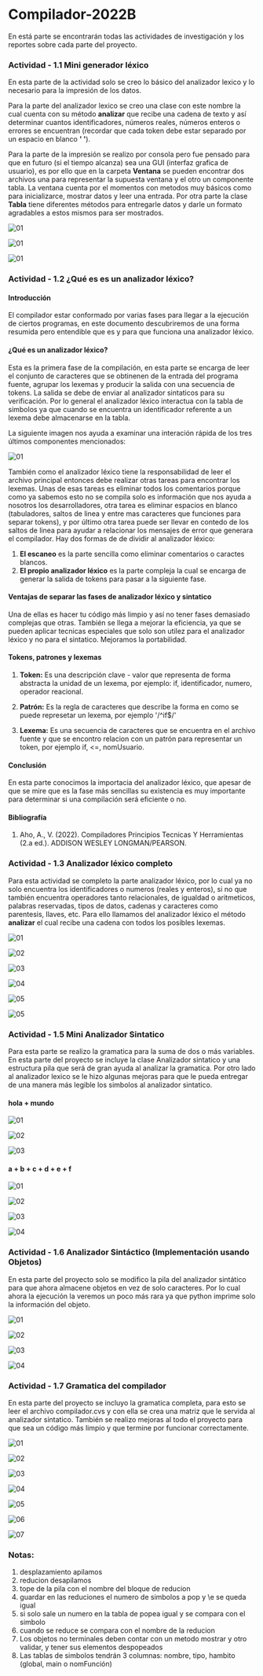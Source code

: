 # Compilador-2022B 

En está parte se encontrarán todas las actividades de investigación y los reportes sobre cada parte del proyecto.

### Actividad - 1.1 Mini generador léxico

En esta parte de la actividad solo se creo lo básico del analizador lexico y lo necesario para la impresión de los datos. 

Para la parte del analizador lexico se creo una clase con este nombre la cual cuenta con su método **analizar** que recibe una cadena de texto y así determinar cuantos identificadores, números reales, números enteros o errores se encuentran (recordar que cada token debe estar separado por un espacio en blanco **' '**).

Para la parte de la impresión se realizo por consola pero fue pensado para que en futuro (si el tiempo alcanza) sea una GUI (interfaz grafica de usuario), es por ello que en la carpeta **Ventana** se pueden encontrar dos archivos una para representar la supuesta ventana y el otro un componente tabla. La ventana cuenta por el momentos con metodos muy básicos como para inicializarce, mostrar datos y leer una entrada. Por otra parte la clase **Tabla** tiene diferentes métodos para entregarle datos y darle un formato agradables a estos mismos para ser mostrados.

![01](Capturas%20Actividades/1.1/01.png "Inicio")

![01](Capturas%20Actividades/1.1/02.png "Leyendo datos")

![01](Capturas%20Actividades/1.1/03.png "Imprimiendo resultados")

### Actividad - 1.2 ¿Qué es es un analizador léxico?

#### Introducción

El compilador estar conformado por varias fases para llegar a la ejecución de ciertos programas, en este documento descubriremos de una forma resumida pero entendible que es y para que funciona una analizador léxico.

#### ¿Qué es un analizador léxico?

Esta es la primera fase de la compilación, en esta parte se encarga de leer el conjunto de caracteres que se obtinenen de la entrada del programa fuente, agrupar los lexemas y producir la salida con una secuencia de tokens. La salida se debe de enviar al analizador sintaticos para su verificación. Por lo general el analizador léxico interactua con la tabla de simbolos ya que cuando se encuentra un identificador referente a un lexema debe almacenarse en la tabla.

La siguiente imagen nos ayuda a examinar una interación rápida de los tres últimos componentes mencionados:

![01](Capturas%20Actividades/1.2/01.png)

También como el analizador léxico tiene la responsabilidad de leer el archivo principal entonces debe realizar otras tareas para encontrar los lexemas. Unas de esas tareas es eliminar todos los comentarios porque como ya sabemos esto no se compila solo es información que nos ayuda a nosotros los desarrolladores, otra tarea es eliminar espacios en blanco (tabuladores, saltos de linea y entre mas caracteres que funciones para separar tokens), y por último otra tarea puede ser llevar en contedo de los saltos de linea para ayudar a relacionar los mensajes de error que generara el compilador.
Hay dos formas de de dividir al analizador léxico:

1. **El escaneo** es la parte sencilla como eliminar comentarios o caractes blancos.
2. **El propio analizador léxico** es la parte compleja la cual se encarga de generar la salida de tokens para pasar a la siguiente fase.

#### Ventajas de separar las fases de analizador léxico y sintatico

Una de ellas es hacer tu código más limpio y así no tener fases demasiado complejas que otras. También se llega a mejorar la eficiencia, ya que se pueden aplicar tecnicas especiales que solo son utilez para el analizador léxico y no para el sintatico. Mejoramos la portabilidad. 

#### Tokens, patrones y lexemas

1. **Token:** Es una descripción clave - valor que representa de forma abstracta la unidad de un lexema, por ejemplo: if, identificador, numero, operador reacional.

2. **Patrón:** Es la regla de caracteres que describe la forma en como se puede represetar un lexema, por ejemplo '/^if$/'

3. **Lexema:** Es una secuencia de caracteres que se encuentra en el archivo fuente y que se encontro relacion con un patrón para representar un token, por ejemplo if, <=, nomUsuario.  

#### Conclusión

En esta parte conocimos la importacia del analizador léxico, que apesar de que se mire que es la fase más sencillas su existencia es muy importante para determinar si una compilación será eficiente o no.

#### Bibliografía

1. Aho, A., V. (2022). Compiladores Principios Tecnicas Y Herramientas (2.a ed.). ADDISON WESLEY LONGMAN/PEARSON.

### Actividad - 1.3 Analizador léxico completo

Para esta actividad se completo la parte analizador léxico, por lo cual ya no solo encuentra los identificadores o numeros (reales y enteros), si no que también encuentra operadores tanto relacionales, de igualdad o aritmeticos, palabras reservadas, tipos de datos, cadenas y caracteres como parentesis, llaves, etc. Para ello llamamos del analizador léxico el método **analizar** el cual recibe una cadena con todos los posibles lexemas.

![01](Capturas%20Actividades/1.3/01.png)

![02](Capturas%20Actividades/1.3/02.png)

![03](Capturas%20Actividades/1.3/03.png)

![04](Capturas%20Actividades/1.3/04.png)

![05](Capturas%20Actividades/1.3/05.png)

![05](Capturas%20Actividades/1.3/06.png)

### Actividad - 1.5 Mini Analizador Sintatico

Para esta parte se realizo la gramatica para la suma de dos o más variables. En esta parte del proyecto se incluye la clase Analizador sintatico y una estructura pila que será de gran ayuda al analizar la gramatica. Por otro lado al analizador lexico se le hizo algunas mejoras para que le pueda entregar de una manera más legible los simbolos al analizador sintatico.

#### **hola + mundo**

![01](Capturas%20Actividades/1.5/01-01.png)

![02](Capturas%20Actividades/1.5/01-02.png)

![03](Capturas%20Actividades/1.5/01-03.png)

#### **a + b + c + d + e + f**

![01](Capturas%20Actividades/1.5/02-01.png)

![02](Capturas%20Actividades/1.5/02-02.png)

![03](Capturas%20Actividades/1.5/02-03.png)

![04](Capturas%20Actividades/1.5/02-04.png)

### Actividad - 1.6 Analizador Sintáctico (Implementación usando Objetos)

En esta parte del proyecto solo se modifico la pila del analizador sintático para que ahora almacene objetos en vez de solo caracteres. Por lo cual ahora la ejecución la veremos un poco más rara ya que python imprime solo la información del objeto.

![01](Capturas%20Actividades/1.6/01.png)

![02](Capturas%20Actividades/1.6/02.png)

![03](Capturas%20Actividades/1.6/03.png)

![04](Capturas%20Actividades/1.6/04.png)

### Actividad - 1.7 Gramatica del compilador

En esta parte del proyecto se incluyo la gramatica completa, para esto se leer el archivo compilador.cvs y con ella se crea una matriz que le servida al analizador sintatico. También se realizo mejoras al todo el proyecto para que sea un código más limpio y que termine por funcionar correctamente.

![01](Capturas%20Actividades/1.7/01.png)

![02](Capturas%20Actividades/1.7/02.png)

![03](Capturas%20Actividades/1.7/03.png)

![04](Capturas%20Actividades/1.7/04.png)

![05](Capturas%20Actividades/1.7/05.png)

![06](Capturas%20Actividades/1.7/06.png)

![07](Capturas%20Actividades/1.7/07.png)

### Notas:

1. desplazamiento apilamos
2. reducion desapilamos
3. tope de la pila con el nombre del bloque de reducion
4. guardar en las reduciones el numero de simbolos a pop y \e se queda igual
5. si solo sale un numero en la tabla de popea igual y se compara con el simbolo
6. cuando se reduce se compara con el nombre de la reducion
7. Los objetos no terminales deben contar con un metodo mostrar y otro validar, y tener sus elementos despopeados
8. Las tablas de simbolos tendrán 3 columnas: nombre, tipo, hambito (global, main o nomFunción)